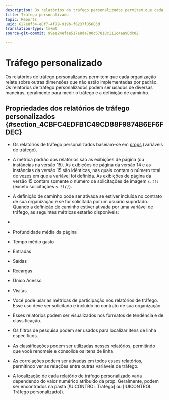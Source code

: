 ```yaml
---
description: Os relatórios de tráfego personalizados permitem que cada organização relate sobre outras dimensões que não estão implementadas por padrão. Os relatórios de tráfego personalizados podem ser usados de diversas maneiras, geralmente para medir o tráfego e a definição de caminho.
title: Tráfego personalizado
topic: Reports
uuid: 627e8f34-e8f7-4f79-919b-f6237f85685d
translation-type: tm+mt
source-git-commit: 99ee24efaa517e8da700c67818c111c4aa90dc02

---
```



# Tráfego personalizado

Os relatórios de tráfego personalizados permitem que cada organização relate sobre outras dimensões que não estão implementadas por padrão. Os relatórios de tráfego personalizados podem ser usados de diversas maneiras, geralmente para medir o tráfego e a definição de caminho.

## Propriedades dos relatórios de tráfego personalizados {#section_4CBFC4EDFB1C49CD88F9874B6EF6FDEC}

* Os relatórios de tráfego personalizados baseiam-se em [props](https://marketing.adobe.com/resources/help/en_US/sc/implement/c_propn.html) (variáveis de tráfego).
* A métrica padrão dos relatórios são as exibições de página (ou instâncias na versão 15). As exibições de página da versão 14 e as instâncias da versão 15 são idênticas, nas quais contam o número total de vezes em que a variável foi definida. As exibições de página da versão 15 contam somente o número de solicitações de imagem *`s.t()`* (exceto solicitações *`s.tl()`*).

* A definição de caminho pode ser ativada se estiver incluída no contrato de sua organização e se for solicitada por um usuário suportado. Quando a definição de caminho estiver ativada por uma variável de tráfego, as seguintes métricas estarão disponíveis:
* 

   * Profundidade média da página
   * Tempo médio gasto
   * Entradas
   * Saídas
   * Recargas
   * Único Acesso
   * Visitas

* Você pode usar as métricas de participação nos relatórios de tráfego. Esse uso deve ser solicitado e incluído no contrato de sua organização.
* Esses relatórios podem ser visualizados nos formatos de tendência e de classificação.
* Os filtros de pesquisa podem ser usados para localizar itens de linha específicos.
* As classificações podem ser utilizadas nesses relatórios, permitindo que você renomeie e consolide os itens de linha.
* As correlações podem ser ativadas em todos esses relatórios, permitindo ver as relações entre outras variáveis de tráfego.
* A localização de cada relatório de tráfego personalizado varia dependendo do valor numérico atribuído da prop. Geralmente, podem ser encontrados na pasta [!UICONTROL Tráfego] ou [!UICONTROL Tráfego personalizado]).

